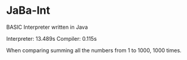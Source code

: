 # JaBa-Int
BASIC Interpreter written in Java

Interpreter: 13.489s
Compiler: 0.115s

When comparing summing all the numbers from 1 to 1000, 1000 times.
